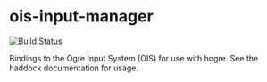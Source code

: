 ois-input-manager
===

[![Build Status](https://travis-ci.org/ghorn/ois-input-manager.png?branch=master)](https://travis-ci.org/ghorn/ois-input-manager)

Bindings to the Ogre Input System (OIS) for use with hogre. See the haddock documentation for usage.
